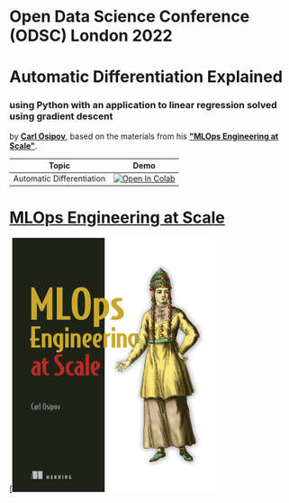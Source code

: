 # Open Data Science Conference (ODSC) London 2022
# Automatic Differentiation Explained 
### using Python with an application to linear regression solved using gradient descent

by <a href="mailto:carl.osipov@gmail.com"><b>Carl Osipov</b></a>, based on the materials from his <a href="https://bit.ly/mlops-book"><b>"MLOps Engineering at Scale"</b></a>.

| Topic | Demo |
|---------|-------------|
| Automatic Differentiation | [![Open In Colab](https://colab.research.google.com/assets/colab-badge.svg)](https://colab.research.google.com/github/osipov/odsc-europe-2022/blob/master/Solution_Autodiff_Algorithm.ipynb) 

# [MLOps Engineering at Scale](https://www.amazon.com/Cloud-Native-Machine-Learning-Osipov/dp/1617297763)
[![MLOps Engineering at Scale](img/cover.png)
